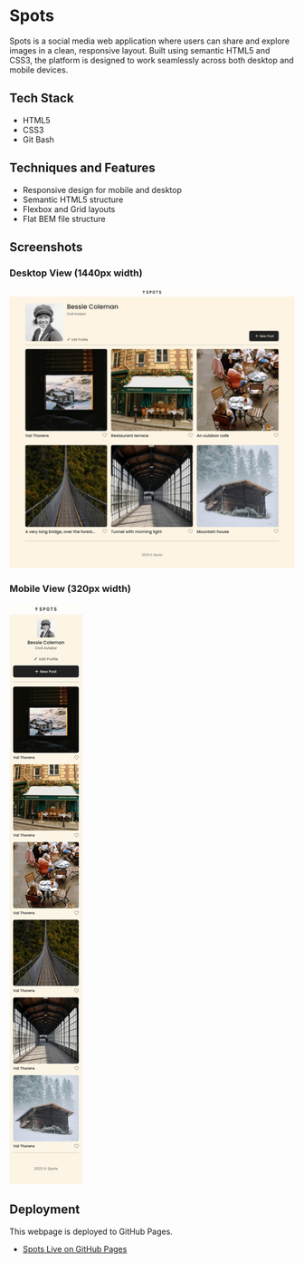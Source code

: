 # Spots

Spots is a social media web application where users can share and explore images in a clean, responsive layout. Built using semantic HTML5 and CSS3, the platform is designed to work seamlessly across both desktop and mobile devices.

## Tech Stack

- HTML5
- CSS3
- Git Bash

## Techniques and Features

- Responsive design for mobile and desktop
- Semantic HTML5 structure
- Flexbox and Grid layouts
- Flat BEM file structure

## Screenshots

### Desktop View (1440px width)

![Desktop View](./images/spots-1440px-view.jpg)

### Mobile View (320px width)

![Mobile View](./images/spots-320px-view.jpg)

## Deployment

This webpage is deployed to GitHub Pages.

- [Spots Live on GitHub Pages](https://mreyes-swe.github.io/se_project_spots/)

